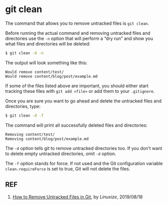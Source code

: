 # git clean

The command that allows you to remove untracked files is `git clean`.

Before running the actual command and removing untracked files and directories use the `-n` option that will perform a “dry run” and show you what files and directories will be deleted:

```sh
$ git clean -d -n
```

The output will look something like this:

```
Would remove content/test/
Would remove content/blog/post/example.md
```

If some of the files listed above are important, you should either start tracking these files with `git add <file>` or add them to your `.gitignore`.

Once you are sure you want to go ahead and delete the untracked files and directories, type:

```sh
$ git clean -d -f
```

The command will print all successfully deleted files and directories:

```
Removing content/test/
Removing content/blog/post/example.md
```

The `-d` option tells git to remove untracked directories too. If you don’t want to delete empty untracked directories, omit `-d` option.

The `-f` option stands for force. If not used and the Git configuration variable `clean.requireForce` is set to true, Git will not delete the files.

## REF

1. [How to Remove Untracked Files in Git](https://linuxize.com/post/how-to-remove-untracked-files-in-git/), by *Linuxize*, 2019/08/18
